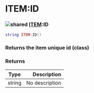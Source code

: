 # ITEM:ID

### ![shared](../../home/scripted\_item/.gitbook/assets/shared.png) [ITEM](../../home/scripted\_item/home/ITEM/):ID

```lua
string ITEM:ID()
```

### Returns the item unique id (class)

### Returns

| Type   |    Description |
| ------ | -------------: |
| string | No description |
